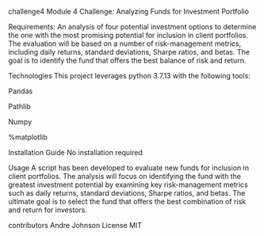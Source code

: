 challenge4
Module 4 Challenge: Analyzing Funds for Investment Portfolio

Requirements: An analysis of four potential investment options to determine the one with the most promising potential for inclusion in client portfolios. The evaluation will be based on a number of risk-management metrics, including daily returns, standard deviations, Sharpe ratios, and betas. The goal is to identify the fund that offers the best balance of risk and return.


Technologies
This project leverages python 3.7.13 with the following tools:

Pandas

Pathlib

Numpy

%matplotlib

Installation Guide
No installation required

Usage
A script has been developed to evaluate new funds for inclusion in client portfolios. The analysis will focus on identifying the fund with the greatest investment potential by examining key risk-management metrics such as daily returns, standard deviations, Sharpe ratios, and betas. The ultimate goal is to select the fund that offers the best combination of risk and return for investors.

contributors
Andre Johnson
License
MIT
